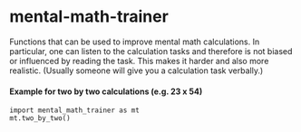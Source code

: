 # mental-math-trainer

Functions that can be used to improve mental math calculations. In particular, one can listen to the calculation tasks and therefore is not biased or influenced by reading the task. This makes it harder and also more realistic. (Usually someone will give you a calculation task verbally.)

#### Example for two by two calculations (e.g. 23 x 54)
```
import mental_math_trainer as mt
mt.two_by_two()
```
